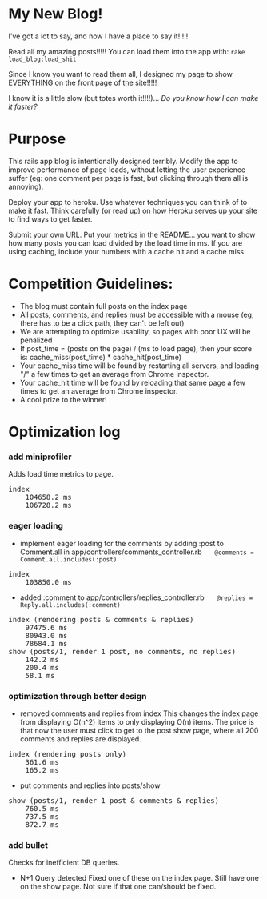# My New Blog!

I've got a lot to say, and now I have a place to say it!!!!!

Read all my amazing posts!!!!! You can load them into the app with: `rake load_blog:load_shit`

Since I know you want to read them all, I designed my page to show EVERYTHING on the front page of the site!!!!!

I know it is a little slow (but totes worth it!!!!)... _Do you know how I can make it faster?_


Purpose
=======

This rails app blog is intentionally designed terribly.  Modify the
app to improve performance of page loads, without letting the user
experience suffer (eg: one comment per page is fast, but clicking
through them all is annoying).

Deploy your app to heroku. Use whatever techniques you can think of
to make it fast. Think carefully (or read up) on how Heroku serves
up your site to find ways to get faster.

Submit your own URL. Put your metrics in the README... you want to
show how many posts you can load divided by the load time in ms. If
you are using caching, include your numbers with a cache hit and a
cache miss.

Competition Guidelines:
=======

* The blog must contain full posts on the index page
* All posts, comments, and replies must be accessible with a mouse
(eg, there has to be a click path, they can't be left out)
* We are attempting to optimize usability, so pages with poor UX
will be penalized
* If post_time = (posts on the page) / (ms to load page), then your
score is: cache_miss(post_time) * cache_hit(post_time)
* Your cache_miss time will be found by restarting all servers, and
loading "/" a few times to get an average from Chrome inspector.
* Your cache_hit time will be found by reloading that same page a
few times to get an average from Chrome inspector.
* A cool prize to the winner!

Optimization log
=======

### add miniprofiler
Adds load time metrics to page.
<pre>
index
    104658.2 ms
    106728.2 ms
</pre>


### eager loading
- implement eager loading for the comments by adding :post to Comment.all in app/controllers/comments_controller.rb
```   @comments = Comment.all.includes(:post)```

<pre>
index
    103850.0 ms
</pre>

- added :comment to app/controllers/replies_controller.rb
```   @replies = Reply.all.includes(:comment)```

<pre>
index (rendering posts & comments & replies)
    97475.6 ms
    80943.0 ms
    78684.1 ms
show (posts/1, render 1 post, no comments, no replies)
    142.2 ms
    200.4 ms
    58.1 ms
</pre>


### optimization through better design
- removed comments and replies from index
  This changes the index page from displaying O(n^2) items to only
  displaying O(n) items.  The price is that now the user must click
  to get to the post show page, where all 200 comments and replies
  are displayed.

<pre>
index (rendering posts only)
    361.6 ms
    165.2 ms
</pre>

- put comments and replies into posts/show

<pre>
show (posts/1, render 1 post & comments & replies)
    760.5 ms
    737.5 ms
    872.7 ms
</pre>


### add bullet
Checks for inefficient DB queries.

- N+1 Query detected
Fixed one of these on the index page.  Still have one on the show page.  Not sure
if that one can/should be fixed.

